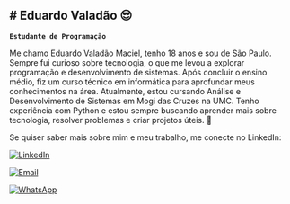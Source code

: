 ## # Eduardo Valadão 😎

**`Estudante de Programação`**

Me chamo Eduardo Valadão Maciel, tenho 18 anos e sou de São Paulo. Sempre fui curioso sobre tecnologia, o que me levou a explorar programação e desenvolvimento de sistemas.
Após concluir o ensino médio, fiz um curso técnico em informática para aprofundar meus conhecimentos na área. Atualmente, estou cursando Análise e Desenvolvimento de Sistemas em Mogi das Cruzes na UMC. Tenho experiência com Python e estou sempre buscando aprender mais sobre tecnologia, resolver problemas e criar projetos úteis. 🚀

Se quiser saber mais sobre mim e meu trabalho, me conecte no LinkedIn:
    <p align="left">
    <!-- Botão de LinkedIn -->
    <a href="https://www.linkedin.com/in/eduardo-valad%C3%A3o-a775992b8" target="_blank">
        <img 
            alt="LinkedIn" 
            title="Visite meu LinkedIn" 
            src="https://img.shields.io/badge/LinkedIn-blue?style=for-the-badge&logo=linkedin&logoColor=white"
        />
    </a>
</p>
<p align="left">
    <!-- Botão de E-mail -->
    <a href="mailto:eduardo.mmaacciieell@gmail.com">
        <img 
            alt="Email" 
            title="Envie-me um e-mail" 
            src="https://img.shields.io/badge/Email-red?style=for-the-badge&logo=gmail&logoColor=white"
        />
    </a>
    <p align="left">
    <!-- Botão de Telefone -->
    <a href="https://api.whatsapp.com/send?phone=5511980967899" target="_blank">
        <img 
            alt="WhatsApp" 
            title="Me chame no WhatsApp" 
            src="https://img.shields.io/badge/WhatsApp-green?style=for-the-badge&logo=whatsapp&logoColor=white"
        />
    </a>
